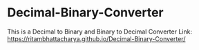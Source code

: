 # Decimal-Binary-Converter
This is a Decimal to Binary and Binary to Decimal Converter
Link: https://ritambhattacharya.github.io/Decimal-Binary-Converter/

